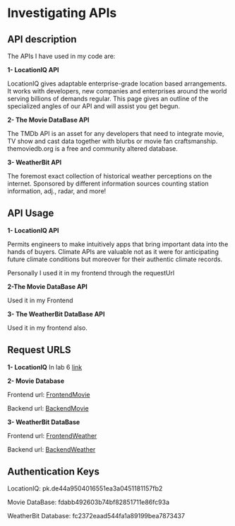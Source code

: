 # Investigating APIs

## API description 

The APIs I have used in my code are:

**1- LocationIQ API**

LocationIQ gives adaptable enterprise-grade location based arrangements. It works with developers, new companies and enterprises around the world serving billions of demands regular. This page gives an outline of the specialized angles of our API and will assist you get begun.

**2- The Movie DataBase API**

The TMDb API is an asset for any developers that need to integrate movie, TV show and cast data together with blurbs or movie fan craftsmanship. themoviedb.org is a free and community altered database.

**3- WeatherBit API**

The foremost exact collection of historical weather perceptions on the internet. Sponsored by different information sources counting station information, adj., radar, and more!

## API Usage

**1- LocationIQ API**

Permits engineers to make intuitively apps that bring important data into the hands of buyers. Climate APIs are valuable not as it were for anticipating future climate conditions but moreover for their authentic climate records.

Personally I used it in my frontend through the requestUrl 

**2-The Movie DataBase API**

Used it in my Frontend 

**3- The WeatherBit DataBase API** 

Used it in my frontend also.

## Request URLS 

**1- LocationIQ** In lab 6 [link](https://github.com/leenbarakat/city-explorer)

**2- Movie Database** 

Frontend url: [FrontendMovie](https://github.com/leenbarakat/city-explorer)

Backend url: [BackendMovie](https://github.com/leenbarakat/city-explorer-api)

**3- WeatherBit DataBase** 
 
 Frontend url:  [FrontendWeather](https://github.com/leenbarakat/city-explorer)

Backend url: [BackendWeather](https://github.com/leenbarakat/city-explorer-api)

## Authentication Keys

LocationIQ: pk.de44a9504016551ea3a0451181157fb2

Movie DataBase: fdabb492603b74bf82851711e86fc93a

WeatherBit Database: fc2372eaad544fa1a89199bea7873437
